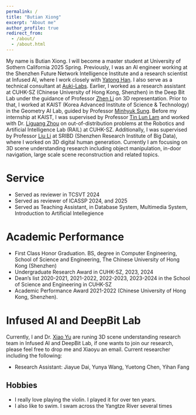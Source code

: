 ```yaml
---
permalink: /
title: "Butian Xiong"
excerpt: "About me"
author_profile: true
redirect_from: 
  - /about/
  - /about.html
---
```


My name is Butian Xiong. I will become a master student at University of Sothern California 2025 Spring. Previously, I was an AI engineer working at the Shenzhen Future Network Intelligence Institute and a research scientist at Infused AI, where I work closely with [Yatong Han](https://scholar.google.com.hk/citations?user=qO7xbbgAAAAJ). I also serve as a technical consultant at [Auki-Labs](https://www.aukilabs.com/). Earlier, I worked as a research assistant at CUHK-SZ (Chinese University of Hong Kong, Shenzhen) in the Deep Bit Lab under the guidance of Professor [Zhen Li](https://mypage.cuhk.edu.cn/academics/lizhen/) on 3D representation. Prior to that, I worked at KAIST (Korea Advanced Institute of Science & Technology) in the Geometry AI Lab, guided by Professor [Minhyuk Sung](https://mhsung.github.io/). Before my internship at KAIST, I was supervised by Professor [Tin Lun Lam](https://sites.google.com/site/lamtinlun) and worked with Dr. [Liguang Zhou](https://sites.google.com/view/zhouliguang/home) on out-of-distribution problems at the Robotics and Artificial Intelligence Lab (RAIL) at CUHK-SZ. Additionally, I was supervised by Professor [Liu Li](https://liliu-avril.github.io/) at SRIBD (Shenzhen Research Institute of Big Data), where I worked on 3D digital human generation. Currently I am focusing on 3D scene understanding research including object manipulation, in-door navigation, large scale scene reconstruction and related topics. 




Service
======
- Served as reviewer in TCSVT 2024
- Served as reviewer of ICASSP 2024, and 2025
- Served as Teaching Assistant, in Database System, Multimedia System, Introduction to Artificial Intellegience

Academic Performance
======
- First Class Honor Graduation. BS, degree in Computer Engineering, School of Science and Engineering, The Chinese University of Hong Kong (Shenzhen)
- Undergraduate Research Award in CUHK-SZ, 2023, 2024
- Dean’s list 2020-2021, 2021-2022, 2022-2023, 2023-2024 in the School of Science and Engineering in CUHK-SZ
- Academic Performance Award 2021-2022 (Chinese University of Hong Kong, Shenzhen).

Infused AI and DeepBit Lab
======
Currently, I and Dr. [Xiao Yu](https://scholar.google.com/citations?user=piMObnAAAAAJ&hl=en) are runing 3D scene understanding research team in Infused AI and DeepBit Lab, if one wants to join our research, please feel free to drop me and Xiaoyu an email.
Current researcher including the following:
- Research Assistant: Jiayue Dai, Yunya Wang, Yuetong Chen, Yihan Fang

## Hobbies
- I really love playing the violin. I played it for over ten years.
- I also like to swim. I swam across the Yangtze River several times
